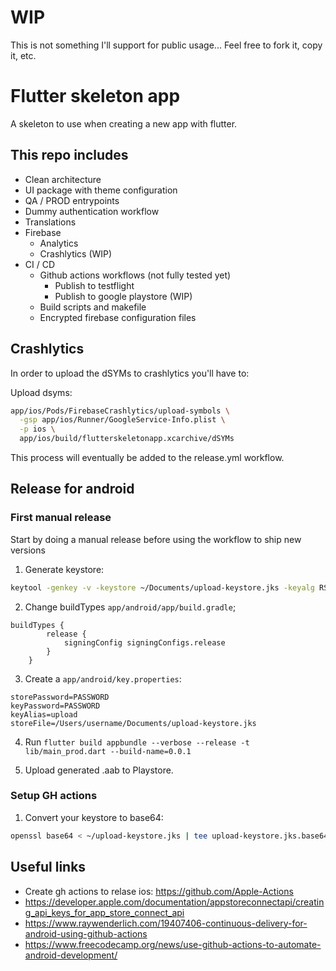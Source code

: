 # WIP
This is not something I'll support for public usage... Feel free to fork it, copy it, etc.

# Flutter skeleton app
A skeleton to use when creating a new app with flutter.

## This repo includes
* Clean architecture
* UI package with theme configuration
* QA / PROD entrypoints
* Dummy authentication workflow
* Translations
* Firebase 
  * Analytics
  * Crashlytics (WIP)
* CI / CD
  * Github actions workflows (not fully tested yet)
    * Publish to testflight
    * Publish to google playstore (WIP)
  * Build scripts and makefile
  * Encrypted firebase configuration files


## Crashlytics
In order to upload the dSYMs to crashlytics you'll have to:

Upload dsyms:

```bash
app/ios/Pods/FirebaseCrashlytics/upload-symbols \
  -gsp app/ios/Runner/GoogleService-Info.plist \
  -p ios \
  app/ios/build/flutterskeletonapp.xcarchive/dSYMs
```

This process will eventually be added to the release.yml workflow.

## Release for android


### First manual release
Start by doing a manual release before using the workflow to ship new versions

1. Generate keystore:

```bash
keytool -genkey -v -keystore ~/Documents/upload-keystore.jks -keyalg RSA -keysize 2048 -validity 10000 -alias upload
```

2. Change buildTypes `app/android/app/build.gradle`;
```
buildTypes {
        release {
            signingConfig signingConfigs.release
        }
    }
```

3. Create a `app/android/key.properties`:

```
storePassword=PASSWORD
keyPassword=PASSWORD
keyAlias=upload
storeFile=/Users/username/Documents/upload-keystore.jks
```

4. Run `flutter build appbundle --verbose --release -t lib/main_prod.dart --build-name=0.0.1`

5. Upload generated .aab to Playstore.

### Setup GH actions

1. Convert your keystore to base64: 
```bash
openssl base64 < ~/upload-keystore.jks | tee upload-keystore.jks.base64.txt
```



## Useful links
* Create gh actions to relase ios: https://github.com/Apple-Actions
* https://developer.apple.com/documentation/appstoreconnectapi/creating_api_keys_for_app_store_connect_api
* https://www.raywenderlich.com/19407406-continuous-delivery-for-android-using-github-actions
* https://www.freecodecamp.org/news/use-github-actions-to-automate-android-development/

